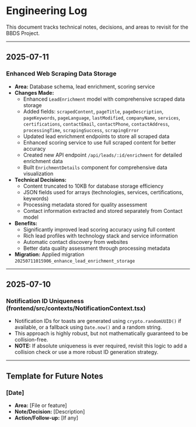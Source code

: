 # Engineering Log

This document tracks technical notes, decisions, and areas to revisit for the BBDS Project.

---

## 2025-07-11

### Enhanced Web Scraping Data Storage
- **Area:** Database schema, lead enrichment, scoring service
- **Changes Made:**
  - Enhanced `LeadEnrichment` model with comprehensive scraped data storage
  - Added fields: `scrapedContent`, `pageTitle`, `pageDescription`, `pageKeywords`, `pageLanguage`, `lastModified`, `companyName`, `services`, `certifications`, `contactEmail`, `contactPhone`, `contactAddress`, `processingTime`, `scrapingSuccess`, `scrapingError`
  - Updated lead enrichment endpoints to store all scraped data
  - Enhanced scoring service to use full scraped content for better accuracy
  - Created new API endpoint `/api/leads/:id/enrichment` for detailed enrichment data
  - Built `EnrichmentDetails` component for comprehensive data visualization
- **Technical Decisions:**
  - Content truncated to 10KB for database storage efficiency
  - JSON fields used for arrays (technologies, services, certifications, keywords)
  - Processing metadata stored for quality assessment
  - Contact information extracted and stored separately from Contact model
- **Benefits:**
  - Significantly improved lead scoring accuracy using full content
  - Rich lead profiles with technology stack and service information
  - Automatic contact discovery from websites
  - Better data quality assessment through processing metadata
- **Migration:** Applied migration `20250711015906_enhance_lead_enrichment_storage`

---

## 2025-07-10

### Notification ID Uniqueness (frontend/src/contexts/NotificationContext.tsx)
- Notification IDs for toasts are generated using `crypto.randomUUID()` if available, or a fallback using `Date.now()` and a random string.
- This approach is highly robust, but not mathematically guaranteed to be collision-free.
- **NOTE:** If absolute uniqueness is ever required, revisit this logic to add a collision check or use a more robust ID generation strategy.

---

## Template for Future Notes

### [Date]
- **Area:** [File or feature]
- **Note/Decision:** [Description]
- **Action/Follow-up:** [If any] 